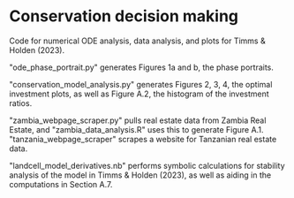 # Conservation decision making
Code for numerical ODE analysis, data analysis, and plots for Timms & Holden (2023).

"ode_phase_portrait.py" generates Figures 1a and b, the phase portraits.

"conservation_model_analysis.py" generates Figures 2, 3, 4, the optimal investment plots, as well as Figure A.2, the histogram of the investment ratios.

"zambia_webpage_scraper.py" pulls real estate data from Zambia Real Estate, and "zambia_data_analysis.R" uses this to generate Figure A.1.
"tanzania_webpage_scraper" scrapes a website for Tanzanian real estate data.

"landcell_model_derivatives.nb" performs symbolic calculations for stability analysis of the model in Timms & Holden (2023), as well as aiding in the computations in Section A.7.

